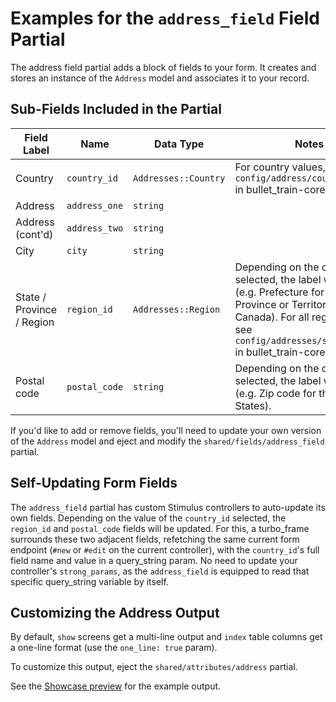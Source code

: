 # Examples for the `address_field` Field Partial

The address field partial adds a block of fields to your form. It creates and stores an instance of the `Address` model and associates it to your record.

## Sub-Fields Included in the Partial

| Field Label               | Name          | Data Type               | Notes                                                                                                                                                                                                                |
|---------------------------|---------------|-------------------------|----------------------------------------------------------------------------------------------------------------------------------------------------------------------------------------------------------------------|
| Country                   | `country_id`  | `Addresses::Country`    | For country values, see `config/address/countries.json` in bullet_train-core/bullet_train.                                                                                                                           |
| Address                   | `address_one` | `string`                |                                                                                                                                                                                                                      |
| Address (cont'd)          | `address_two` | `string`                |                                                                                                                                                                                                                      |
| City                      | `city`        | `string`                |                                                                                                                                                                                                                      |
| State / Province / Region | `region_id`   | `Addresses::Region`     | Depending on the country selected, the label will change (e.g. Prefecture for Japan, Province or Territory for Canada). For all region values, see `config/addresses/states.json` in bullet_train-core/bullet_train. |
| Postal code               | `postal_code` | `string`                | Depending on the country selected, the label will change (e.g. Zip code for the United States).                                                                                                                      |

If you'd like to add or remove fields, you'll need to update your own version of the `Address` model and eject and modify the `shared/fields/address_field` partial.

## Self-Updating Form Fields

The `address_field` partial has custom Stimulus controllers to auto-update its own fields. Depending on the value of the `country_id` selected, the `region_id` and `postal_code` fields will be updated. For this, a turbo_frame surrounds these two adjacent fields, refetching the same current form endpoint (`#new` or `#edit` on the current controller), with the `country_id`'s full field name and value in a query_string param. No need to update your controller's `strong_params`, as the `address_field` is equipped to read that specific query_string variable by itself.

## Customizing the Address Output

By default, `show` screens get a multi-line output and `index` table columns get a one-line format (use the `one_line: true` param).

To customize this output, eject the `shared/attributes/address` partial.

See the [Showcase preview](https://github.com/bullet-train-co/showcase)<i class="ti ti-new-window ml-2"></i> for the example output.